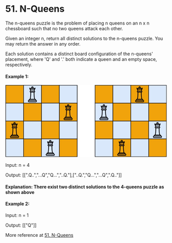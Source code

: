 # 51. N-Queens

The n-queens puzzle is the problem of placing n queens on an n x n chessboard such that no two queens attack each other.

Given an integer n, return all distinct solutions to the n-queens puzzle. You may return the answer in any order.

Each solution contains a distinct board configuration of the n-queens' placement, where 'Q' and '.' both indicate a queen and an empty space, respectively.

#### Example 1:

![Queens](./queens.jpg "Queens")

Input: n = 4

Output: [[".Q..","...Q","Q...","..Q."],["..Q.","Q...","...Q",".Q.."]]

#### Explanation: There exist two distinct solutions to the 4-queens puzzle as shown above


#### Example 2:

Input: n = 1

Output: [["Q"]]

More reference at [51. N-Queens](https://leetcode.com/problems/n-queens/)